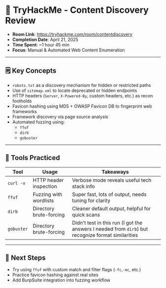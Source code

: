 # 💾 TryHackMe - Content Discovery Review

- **Room Link**: https://tryhackme.com/room/contentdiscovery
- **Completion Date**: April 21, 2025
- **Time Spent**: ~1 hour 45 min
- **Focus**: Manual & Automated Web Content Enumeration

---

## 🗒️ Key Concepts

- `robots.txt` as a discovery mechanism for hidden or restricted paths
- Use of `sitemap.xml` to locate deprecated or hidden endpoints
- HTTP headers (`Server`, `X-Powered-By`, custom headers, etc.) as recon footholds
- Favicon hashing using MD5 + OWASP Favicon DB to fingerprint web frameworks
- Framework discovery via page source analysis
- Automated fuzzing using:
  - `ffuf`
  - `dirb`
  - `gobuster`

---

## 📐 Tools Practiced

|       Tool       |       Usage       |         Takeaways         |
|       ----       |       ------      |        -----------        |
|`curl -v`         |HTTP header inspection|Verbose mode reveals useful tech stack info       |
|`ffuf`| Fuzzing with wordlists       | Super fast, lots of output, needs tuning for clarity |
|`dirb`| Directory brute-forcing | Cleaner default output, helpful for quick scans|
|`gobuster`| Directory brute-forcing| Didn't test in this run (I got the answers I needed from `dirb`) but recognize format similarities |

---

## 🚀 Next Steps

- Try using `ffuf` with custom match and filter flags (`-fc`,`-mc`, etc.)
- Practice favicon hashing against real sites
- Add BurpSuite integration into fuzzing workflow
